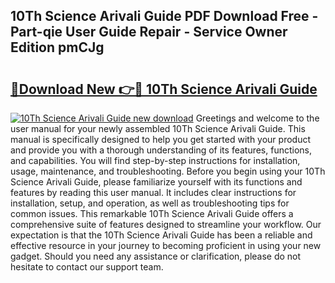 ## 10Th Science Arivali Guide PDF Download Free - Part-qie User Guide Repair - Service Owner Edition pmCJg

# <h2><a href="http://bc813.oget.top/?id=10Th+Science+Arivali+Guide">🔗Download New 👉🔴 10Th Science Arivali Guide</a></h2>

[![10Th Science Arivali Guide new download](https://i.imgur.com/5g1atiW.png)](http://bc813.oget.top/?id=10Th+Science+Arivali+Guide)
Greetings and welcome to the user manual for your newly assembled 10Th Science Arivali Guide. This manual is specifically designed to help you get started with your product and provide you with a thorough understanding of its features, functions, and capabilities. You will find step-by-step instructions for installation, usage, maintenance, and troubleshooting. Before you begin using your 10Th Science Arivali Guide, please familiarize yourself with its functions and features by reading this user manual. It includes clear instructions for installation, setup, and operation, as well as troubleshooting tips for common issues. This remarkable 10Th Science Arivali Guide offers a comprehensive suite of features designed to streamline your workflow. Our expectation is that the 10Th Science Arivali Guide has been a reliable and effective resource in your journey to becoming proficient in using your new gadget. Should you need any assistance or clarification, please do not hesitate to contact our support team.
